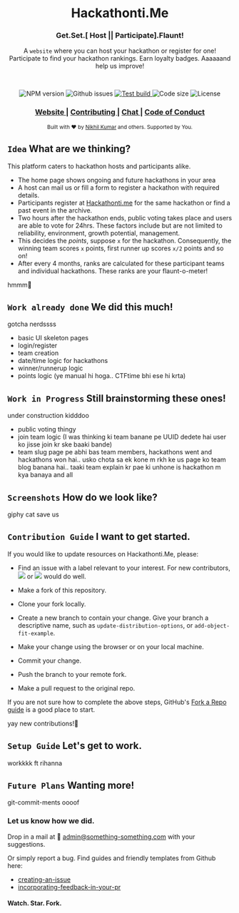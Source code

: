 <h1 align="center">Hackathonti.Me</h1>
<h3 align="center">Get.Set.[ Host || Participate].Flaunt!</h3>
<p align="center"> A <code>website</code> where you can host your hackathon or register for one! Participate to find your
  hackathon rankings. Earn loyalty badges. Aaaaaand help us improve!
</p>

<br />

<p align="center">
  <!-- NPM version -->
  <img src="https://img.shields.io/npm/v/npm?style=flat-square"
       alt="NPM version" />
  <!-- issues, PR open -->
  <img src="https://img.shields.io/github/issues/nk521/hackathonti.me?style=flat-square&color=brightgreen&logo=github"
       alt="Github issues" />
  <!--build status -->
  <a href="https://hackathonti-me.herokuapp.com/">
    <img src="https://img.shields.io/badge/Heroku-test%20build-red?style=flat-square&logo=heroku"
         alt="Test build" />
  </a>
  <!--code coverage/ size -->
  <img src="https://img.shields.io/github/languages/code-size/nk521/hackathonti.me?style=flat-square&color=orange"
       alt="Code size" />
  <!--social links -->
  <!--platform and version umber for dependencies -->
  <!--version number of website -->
  <!--license -->
  <img src="https://img.shields.io/github/license/nk521/hackathonti.me?style=flat-square&color=blueviolet"
       alt="License" />
</p> 

<h3 align="center">
  <a href="https://hackathonti-me.herokuapp.com/">
    Website
  </a>
  <span> | </span>
  <a href="https://this-will-be-a-link.com">
    Contributing
  </a>
  <span> | </span>
  <a href="https://this-will-be-a-link.com">
    Chat
  </a>
  <span> | </span>
  <a href="https://this-will-be-a-link.com">
    Code of Conduct
  </a>
</h3>

<p align="center">
  <sub>Built with ❤︎ by
    <a href="https://github.com/nk521">Nikhil Kumar</a> and others. Supported by You. 
    </a>
</p>

## `Idea` What are we thinking?
This platform caters to hackathon hosts and participants alike. 
- The home page shows ongoing and future hackathons in your area
- A host can mail us or fill a form to register a hackathon with required details. 
- Participants register at [Hackathonti.me](url) for the same hackathon or find a past event in the archive.
- Two hours after the hackathon ends, public voting takes place and users are able to vote for 24hrs. These factors include but are not limited to reliability, environment, growth potential, management.
- This decides the _points_, suppose `x` for the hackathon. Consequently, the winning team scores `x` points, first runner up scores `x/2` points and so on! 
- After every 4 months, ranks are calculated for these participant teams and individual hackathons. These ranks are your flaunt-o-meter!

hmmm💭

## `Work already done` We did this much! 
gotcha nerdssss
- basic UI skeleton pages
- login/register
- team creation
- date/time logic for hackathons
- winner/runnerup logic
- points logic (ye manual hi hoga.. CTFtime bhi ese hi krta)

## `Work in Progress` Still brainstorming these ones!
under construction kidddoo
- public voting thingy
- join team logic (I was thinking ki team banane pe UUID dedete hai user ko jisse join kr ske baaki bande)
- team slug page pe abhi bas team members, hackathons went and hackathons won hai.. usko chota sa ek kone m 
rkh ke us page ko team blog banana hai.. taaki team explain kr pae ki unhone is hackathon m kya banaya and all

## `Screenshots` How do we look like?
giphy cat save us

## `Contribution Guide` I want to get started. 
If you would like to update resources on Hackathonti.Me, please:
- Find an issue with a label relevant to your interest. For new contributors, <img src="https://img.shields.io/badge/-bug-blue?style=flat-square" /> or <img src="https://img.shields.io/badge/-good--first--bug-orange?style=flat-square" /> would do well.
  
- Make a fork of this repository.
- Clone your fork locally.
- Create a new branch to contain your change. Give your branch a descriptive name, such as `update-distribution-options`, or `add-object-fit-example`.
- Make your change using the browser or on your local machine.
- Commit your change.
- Push the branch to your remote fork.
- Make a pull request to the original repo.

If you are not sure how to complete the above steps, GitHub's [Fork a Repo guide](https://help.github.com/en/articles/fork-a-repo#fork-an-example-repository) is a good place to start.

yay new contributions!🤩

## `Setup Guide` Let's get to work.
workkkk ft rihanna

## `Future Plans` Wanting more!
git-commit-ments oooof

### Let us know how we did.
Drop in a mail at 📩 admin@something-something.com with your suggestions. 

Or simply report a bug. Find guides and friendly templates from Github here: 
- [creating-an-issue](https://help.github.com/en/github/managing-your-work-on-github/creating-an-issue)
- [incorporating-feedback-in-your-pr](https://help.github.com/en/github/collaborating-with-issues-and-pull-requests/incorporating-feedback-in-your-pull-request#opening-an-issue-for-an-out-of-scope-suggestion)



#### Watch. Star. Fork.



